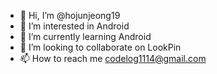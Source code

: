 - 👋 Hi, I’m @hojunjeong19
- 👀 I’m interested in Android
- 🌱 I’m currently learning Android
- 💞️ I’m looking to collaborate on LookPin
- 📫 How to reach me codelog1114@gmail.com

